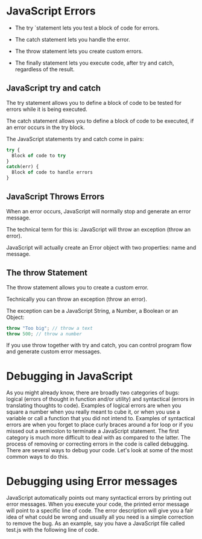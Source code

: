 # JavaScript Errors

- The try `statement lets you test a block of code for errors.

- The catch statement lets you handle the error.

- The throw statement lets you create custom errors.

- The finally statement lets you execute code, after try and catch, regardless of the result.

## JavaScript try and catch

The try statement allows you to define a block of code to be tested for errors while it is being executed.

The catch statement allows you to define a block of code to be executed, if an error occurs in the try block.

The JavaScript statements try and catch come in pairs:

```js
try {
  Block of code to try
}
catch(err) {
  Block of code to handle errors
}
```

## JavaScript Throws Errors

When an error occurs, JavaScript will normally stop and generate an error message.

The technical term for this is: JavaScript will throw an exception (throw an error).

JavaScript will actually create an Error object with two properties: name and message.

## The throw Statement

The throw statement allows you to create a custom error.

Technically you can throw an exception (throw an error).

The exception can be a JavaScript String, a Number, a Boolean or an Object:

```js
throw "Too big"; // throw a text
throw 500; // throw a number
```

If you use throw together with try and catch, you can control program flow and generate custom error messages.

# Debugging in JavaScript

As you might already know, there are broadly two categories of bugs: logical (errors of thought in function and/or utility) and syntactical (errors in translating thoughts to code). Examples of logical errors are when you square a number when you really meant to cube it, or when you use a variable or call a function that you did not intend to. Examples of syntactical errors are when you forget to place curly braces around a for loop or if you missed out a semicolon to terminate a JavaScript statement. The first category is much more difficult to deal with as compared to the latter. The process of removing or correcting errors in the code is called debugging. There are several ways to debug your code. Let's look at some of the most common ways to do this.

# Debugging using Error messages

JavaScript automatically points out many syntactical errors by printing out error messages. When you execute your code, the printed error message will point to a specific line of code. The error description will give you a fair idea of what could be wrong and usually all you need is a simple correction to remove the bug. As an example, say you have a JavaScript file called test.js with the following line of code.
